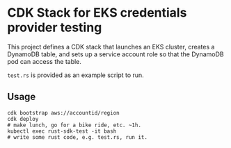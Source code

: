 # CDK Stack for EKS credentials provider testing

This project defines a CDK stack that launches an EKS cluster, creates a DynamoDB table, and sets up a service account role so that the DynamoDB pod can access the table.

`test.rs` is provided as an example script to run.

## Usage
```bsh
cdk bootstrap aws://accountid/region
cdk deploy
# make lunch, go for a bike ride, etc. ~1h.
kubectl exec rust-sdk-test -it bash
# write some rust code, e.g. test.rs, run it.
```
